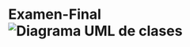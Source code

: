 # Examen-Final![Diagrama UML de clases](https://user-images.githubusercontent.com/122838731/231620843-d6f17e80-224f-4982-b47c-d1fcac5b5830.jpeg)
